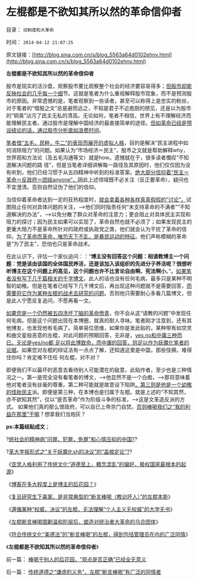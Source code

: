 # 左棍都是不欲知其所以然的革命信仰者

目录： `旧制度和大革命` 

时间： `2014-04-12 21:07:25` 

原文链接：[http://blog.sina.com.cn/s/blog_5563a64d0102ehnv.html](http://blog.sina.com.cn/s/blog_5563a64d0102ehnv.html)

**左棍都是不欲知其所以然的革命信仰者**

股市是现实的活沙盘，观察股市要比观察整个社会的经济要容易得多；[但股市却能反映社会的几乎每一个细](../../../2013/8/2/股市是社会的活沙盘，社会是股市的生态圈.md)节。这就是笔者为什么重视解释股市现象，而不是预测股市的原因。非常遗憾的是，笔者观察到一些读者，甚至可以称得上是忠实的粉丝，对于笔者的“借股之文”总是避而远之，不知是君子不近庖厨的陋见，还是以为股市的“铜臭”沾污了民主无私的清高。无论如何，笔者不相信，世界上有不理解经济而能理解民主者。通过股市是理解中国经济的最直接简单的途径。[但如革命已经是预设结论的话，通过股市分析直如浪费时间](../../../2011/12/29/A股百态是中国民主进程的活沙盘;中国国民民主素质确实低.md)。

[笔者借“五毛，民粹，牛二”的表现而展开的虚拟人格](../../../2010/5/27/网络可以接触赤裸裸的恶性人格.md)，目的是解决“民主进程中如何消除阻力”的问题。如果认为“市场经济＝民主”，股市之文就是帮助解释why，世界观和方法论（及五毛沟通等文）就是how。遗憾就在于，很多读者慨叹“不知道解决问题的路
径”，但是当笔者详细讲解每一路径及其原因时，他们仅仅因为没有听到，他们已经习惯于从五四精神中听到的标准答案。[绝大部分信仰着“民主＝革命＝反政府＝团结anyone”，](../../../2010/2/26/“反政府”是荒谬的.md)因此上述领域既不必关注（反正要革命），疑问也不宜澄清。否则自然证伪了他们的信仰。

当信仰着革命者达到一定的狂热程度时，[就会拿着各种各样真真假假的“讨论”，](../../../2013/11/22/彼此压服对方的“真理之争”最终导致宗教战争.md)试图阻止任何对具体问题的关注，——>他们同时指责任何“未支持革命的不满者”“不知道解决的办法”，——>以免分散了群众对革命的注意力；更会阻止对具体民主实现和阻力的探讨；因为民主如果可以实现了，革命自然也就不必须了；如果发现民主的更重大阻力不是革命所针对的政府或执政党之类，他们就会认为干扰了革命的信仰。[为了革命而革命，唯恐天下不乱，是暴民运动的特征](../../../2012/2/11/民粹冲击波！唯恐天下不乱的革命素质.md)。他们声称模糊的革命是“为了民主”，恐怕也只是革命战术。

在此认识下，评估一个家伙追问：：“**博主没有回答这个问题：相请教博主一个问题：党是该由该国的全体国民养活，还是该加入该组织的先进分子养活呢？很想听听博主在这个问题上的高见，这个问题也许不比言论自由啊、宪法啊小**。”。[如果笔者没有写下几千篇相关的千字博文](../../../2014/1/14/“说其然，更要说其所以然”是社会科学的扫盲.md)，此人的话也没有任何毛病，最多只是某种不明智的幼稚。但是在笔者已经写下几千博文后，再出现这种问题就不是需要回答，[而需要将它作为某种左棍的战术去研究的问题](../../../2011/8/16/胡乱反政府，就是反民主.md)。否则他只需要耐心多看几篇博文，但是此人宁愿反复追问，不愿再看一文。

[如果您是一个仍然被五四洗坏了脑的革命愤青](../../../2011/1/18/欲求无私大帝，将获一代老千.md)，你不会从这“请教的问题”中发现任何毛病。但是这个问题出现在本博圈，就真的耐人寻味。笔者刚才注意到，还有其他博友，也发现他有毛病了。简单易位思维，如果你是发此贴的，某种带有如空灵和曲文星般恶意的左棍，对此问题的预期回答，无非是，[yes,no和中庸三种而已。无论是yes/no都
足以将此博致命，而中庸的回答，则足以作为妖魔化笔者的论据](../../../2014/3/20/乌有之乡的左棍及其同情者，现身说法“多数人暴政”.md)。如果您对左棍的辩证法有一点点了解，还知道这里是中国，那些伎俩，难得住你吗？肯定难不住任
何左棍，对不对？

即便我们不以最坏的恶意去看待别人可能潜在的敌意，此贴作者，至少也是三种情况之一。第一是完全没有看笔者的博文，——>他显然不是一个白痴，——>那将意味着他对笔者没有丝毫的尊重。第二种可能就是故意设下陷阱[。第三则是他是一个幼稚的怪胎民主](http://darthvad.blog.sohu.com/132102470.html)派。即便是第三种，在本博也是归属于左棍。就是上述的“不知其然，亦不欲知其然”，仅以“是否革命”作为阶级斗争的标准，——>这是文革造反派的方式。
如果他们真的那么恨政府，可以自已上帝京门自焚。[否则棒喝我们之“我的利益在那里”干嘛](../../../2011/1/31/什么是正义？逻辑？和疯子！.md)？想拿我们当炮灰？

**ps:本篇结贴成文**；

?[统社会的精神病“问罪，犯罪，免罪”和心情压抑的中国?](../../../2014/4/4/传统社会的精神病“问罪，犯罪，免罪”和心情压抑的中国.md)?

?[革大字报形式之“关于妖魔化sh的决议”的“盖棺定论”?](../../../2014/4/5/文革大字报模式“关于妖魔化sh的决议”的盖棺定论.md)?

《[空灵人格利用了传统文化“道德至上，概念混乱”的偏好，极权国家最根本的起源](../../../2014/4/6/极权国家最根本的起源.md)》

《[博客在多大程度上是博主的后花园？](../../../2014/4/7/博客在多大程度上是博主的后花园？.md)》

《[复旦研究生下毒案，是非常典型的“断言棒喝（教训坏人）”的左棍本能](../../../2014/4/8/从断言棒喝，到下毒杀人，大革命的左棍本能.md)》

《[遵循某种“权威，决议”的左棍，无法理解“个人主义无权威”的大学无书](../../../2014/4/9/“装逼”遵循某种“权威，决议”的左棍.md)》

《[左棍断言棒喝围剿温和阶层后，塑造对统治者大革命的乌合团体](../../../2014/4/10/左棍断言棒喝的威力，在于侵犯最基本人权的无理手.md)》

《[符合传统文化“美德法”的“断言棒喝”的左棍，得到包括管理员在内的广泛同情](../../../2014/4/11/传统道德之“谦虚的义务”，左棍“断言棒喝”有广泛的同情者.md)》

《**左棍都是不欲知其所以然的革命信仰者**》

前一篇： [棒喝于别人的后花园，“观点是否正确”已经全无意义](../../../2014/4/13/棒喝于别人的后花园，“观点是否正确”已经全无意义.md)

后一篇： [传统道德之“谦虚的义务”，左棍“断言棒喝”有广泛的同情者](../../../2014/4/11/传统道德之“谦虚的义务”，左棍“断言棒喝”有广泛的同情者.md)

